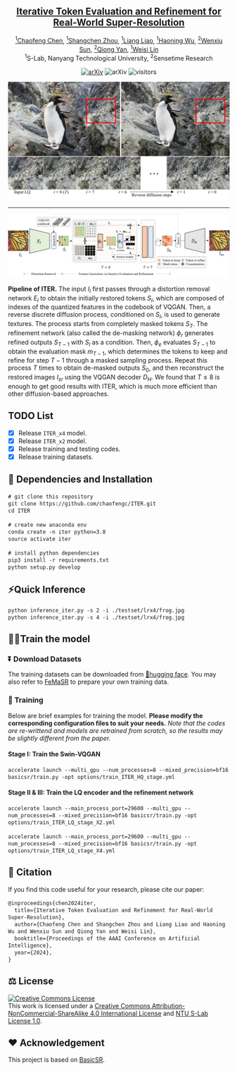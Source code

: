 <div align="center">

## [Iterative Token Evaluation and Refinement for Real-World Super-Resolution](https://arxiv.org/abs/2312.05616)

[<sup>1</sup>Chaofeng Chen](https://chaofengc.github.io), [<sup>1</sup>Shangchen Zhou](https://shangchenzhou.com/), [<sup>1</sup>Liang Liao](https://liaoliang92.github.io/homepage/), [<sup>1</sup>Haoning Wu](https://teowu.github.io/), [<sup>2</sup>Wenxiu Sun](https://scholar.google.com/citations?user=X9lE6O4AAAAJ&hl=en), [<sup>2</sup>Qiong Yan](https://scholar.google.com/citations?user=uT9CtPYAAAAJ&hl=en), [<sup>1</sup>Weisi Lin](https://personal.ntu.edu.sg/wslin/Home.html)  
<sup>1</sup>S-Lab, Nanyang Technological University, <sup>2</sup>Sensetime Research

[![arXiv](https://img.shields.io/badge/arXiv-Paper-<COLOR>.svg)](https://arxiv.org/abs/2312.05616) ![arXiv](https://img.shields.io/badge/AAAI-2024-red.svg) ![visitors](https://visitor-badge.laobi.icu/badge?page_id=chaofengc/ITER)

![teaser_img](./assets/fig_teaser.jpg)

</div>

-----------------------------

![framework_img](assets/fig_framework.jpg)

**Pipeline of ITER.** The input $I_l$ first passes through a distortion removal network $E_l$ to obtain the initially restored tokens $S_l$, which are composed of indexes of the quantized features in the codebook of VQGAN. Then, a reverse discrete diffusion process, conditioned on $S_l$, is used to generate textures. The process starts from completely masked tokens $S_T$. The refinement network (also called the de-masking network) $\phi_r$ generates refined outputs $S_{T-1}$ with $S_l$ as a condition. Then, $\phi_e$ evaluates $S_{T-1}$ to obtain the evaluation mask $m_{T-1}$, which determines the tokens to keep and refine for step $T-1$ through a masked sampling process. Repeat this process $T$ times to obtain de-masked outputs $S_0$, and then reconstruct the restored images $I_{sr}$ using the VQGAN decoder $D_H$. We found that $T\leq8$ is enough to get good results with ITER, which is much more efficient than other diffusion-based approaches.

## TODO List

- [x] Release `ITER_x4` model.
- [x] Release `ITER_x2` model.
- [x] Release training and testing codes.
- [x] Release training datasets.

## 🔧 Dependencies and Installation

```
# git clone this repository
git clone https://github.com/chaofengc/ITER.git
cd ITER 

# create new anaconda env
conda create -n iter python=3.8
source activate iter 

# install python dependencies
pip3 install -r requirements.txt
python setup.py develop
```

## ⚡Quick Inference

```
python inference_iter.py -s 2 -i ./testset/lrx4/frog.jpg
python inference_iter.py -s 4 -i ./testset/lrx4/frog.jpg
```

## 👨‍💻Train the model

### ⏬ Download Datasets

The training datasets can be downloaded from [🤗hugging face](https://huggingface.co/datasets/chaofengc/ITER). You may also refer to [FeMaSR](https://github.com/chaofengc/FeMaSR) to prepare your own training data. 

### ‍🔁 Training

Below are brief examples for training the model. **Please modify the corresponding configuration files to suit your needs.** *Note that the codes are re-writtend and models are retrained from scratch, so the results may be slightly different from the paper.*

#### Stage I: Train the Swin-VQGAN

```
accelerate launch --multi_gpu --num_processes=8 --mixed_precision=bf16 basicsr/train.py -opt options/train_ITER_HQ_stage.yml
```

#### Stage II & III: Train the LQ encoder and the refinement network

``` 
accelerate launch --main_process_port=29600 --multi_gpu --num_processes=8 --mixed_precision=bf16 basicsr/train.py -opt options/train_ITER_LQ_stage_X2.yml

accelerate launch --main_process_port=29600 --multi_gpu --num_processes=8 --mixed_precision=bf16 basicsr/train.py -opt options/train_ITER_LQ_stage_X4.yml
```

## 📝 Citation

If you find this code useful for your research, please cite our paper:
```
@inproceedings{chen2024iter,
  title={Iterative Token Evaluation and Refinement for Real-World Super-Resolution},
  author={Chaofeng Chen and Shangchen Zhou and Liang Liao and Haoning Wu and Wenxiu Sun and Qiong Yan and Weisi Lin},
  booktitle={Proceedings of the AAAI Conference on Artificial Intelligence},
  year={2024},
}
```

## ⚖️ License

<a rel="license" href="http://creativecommons.org/licenses/by-nc-sa/4.0/"><img alt="Creative Commons License" style="border-width:0" src="https://i.creativecommons.org/l/by-nc-sa/4.0/88x31.png" /></a><br />This work is licensed under a <a rel="license" href="http://creativecommons.org/licenses/by-nc-sa/4.0/">Creative Commons Attribution-NonCommercial-ShareAlike 4.0 International License</a> and [NTU S-Lab License 1.0](./LICENCE_S-Lab).

## ❤️ Acknowledgement

This project is based on [BasicSR](https://github.com/xinntao/BasicSR).